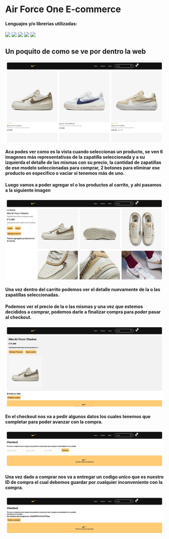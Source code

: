 # Air Force One E-commerce
#### Lenguajes y/o librerias utilizadas:

<img src="https://cdn0.iconfinder.com/data/icons/logos-brands-in-colors/128/react_color-512.png" width="20">
<img src="https://cdn1.iconfinder.com/data/icons/social-media-logos-7/64/css-3-512.png" width="20">
<img src="https://cdn2.iconfinder.com/data/icons/designer-skills/128/code-programming-javascript-software-develop-command-language-512.png" width="20">
<img src="https://cdn1.iconfinder.com/data/icons/bootstrap-vol-3/16/filetype-jsx-512.png" width="20">
<img src="https://cdn2.iconfinder.com/data/icons/designer-skills/128/code-programming-html-markup-develop-layout-language-512.png" width="20">

## Un poquito de como se ve por dentro la web

![](./public/homeWeb.JPG)

#### Aca podes ver como es la vista cuando seleccionas un producto, se ven 6 imagenes más representativas de la zapatilla seleccionada y a su izquierda el detalle de las mismas con su precio, la cantidad de zapatillas de ese modelo seleccionadas para comprar, 2 botones para eliminar ese producto en especifico o vaciar si tenemos más de uno.

#### Luego vamos a poder agregar el o los productos al carrito, y ahi pasamos a la siguiente imagen
![](./public/seleccionProducto.JPG)

#### Una vez dentro del carrito podemos ver el detalle nuevamente de la o las zapatillas seleccionadas.

#### Podemos ver el precio de la o las mismas y una vez que estemos decididos a comprar, podemos darle a finalizar compra para poder pasar al checkout.

![](./public/carrito.JPG)
#### En el checkout nos va a pedir algunos datos los cuales tenemos que completar para poder avanzar con la compra.

![Primer paso del checkout](./public/checkout.JPG)

#### Una vez dado a comprar nos va a entregar un codigo unico que es nuestro ID de compra el cual debemos guardar por cualquier inconveniente con la compra.

![Ultimo paso del checkout](./public/checkoutUltimoPaso.JPG)
